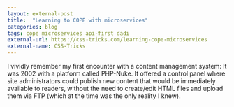```yaml
---
layout: external-post
title:  "Learning to COPE with microservices"
categories: blog
tags: cope microservices api-first dadi
external-url: https://css-tricks.com/learning-cope-microservices
external-name: CSS-Tricks
---
```

I vividly remember my first encounter with a content management system: It was 2002 with a platform called PHP-Nuke. It offered a control panel where site administrators could publish new content that would be immediately available to readers, without the need to create/edit HTML files and upload them via FTP (which at the time was the only reality I knew).<!--more-->